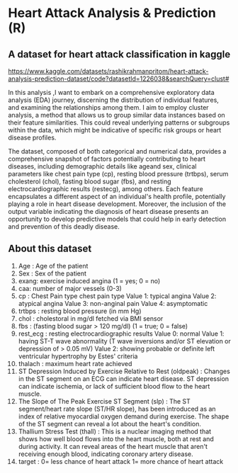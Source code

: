 # Heart Attack Analysis & Prediction (R)

## A dataset for heart attack classification in kaggle
https://www.kaggle.com/datasets/rashikrahmanpritom/heart-attack-analysis-prediction-dataset/code?datasetId=1226038&searchQuery=clust#

In this analysis ,I want to embark on a comprehensive exploratory data analysis (EDA) journey, discerning the distribution of individual features, and examining the relationships among them. 
I aim to employ cluster analysis, a method that allows us to group similar data instances based on their feature similarities. This could reveal underlying patterns or subgroups within the data, which might be indicative of specific risk groups or heart disease profiles.

The dataset, composed of both categorical and numerical data, provides a comprehensive snapshot of factors potentially contributing to heart diseases, including demographic details like ageand sex, clinical parameters like chest pain type (cp), resting blood pressure (trtbps), serum cholesterol (chol), fasting blood sugar (fbs), and resting electrocardiographic results (restecg), among others. Each feature encapsulates a different aspect of an individual's health profile, potentially playing a role in heart disease development. Moreover, the inclusion of the output variable indicating the diagnosis of heart disease presents an opportunity to develop predictive models that could help in early detection and prevention of this deadly disease.
## About this dataset
1. Age : Age of the patient
2. Sex : Sex of the patient
3. exang: exercise induced angina (1 = yes; 0 = no)
4. caa: number of major vessels (0-3)
5. cp : Chest Pain type chest pain type
  Value 1: typical angina
  Value 2: atypical angina
  Value 3: non-anginal pain
  Value 4: asymptomatic
6. trtbps : resting blood pressure (in mm Hg)
7. chol : cholestoral in mg/dl fetched via BMI sensor
8. fbs : (fasting blood sugar > 120 mg/dl) (1 = true; 0 = false)
9. rest_ecg : resting electrocardiographic results
  Value 0: normal
  Value 1: having ST-T wave abnormality (T wave inversions and/or ST elevation or depression of > 0.05 mV)
  Value 2: showing probable or definite left ventricular hypertrophy by Estes' criteria
10. thalach : maximum heart rate achieved
11. ST Depression Induced by Exercise Relative to Rest (oldpeak) : Changes in the ST segment on an ECG can indicate heart disease. ST depression can indicate ischemia, or lack of sufficient blood flow to the heart muscle.
12. The Slope of The Peak Exercise ST Segment (slp) : The ST segment/heart rate slope (ST/HR slope), has been introduced as an index of relative myocardial oxygen demand during exercise. The shape of the ST segment can reveal a lot about the heart's condition.
13. Thallium Stress Test (thall) : This is a nuclear imaging method that shows how well blood flows into the heart muscle, both at rest and during activity. It can reveal areas of the heart muscle that aren't receiving enough blood, indicating coronary artery disease.
14. target : 0= less chance of heart attack 1= more chance of heart attack

